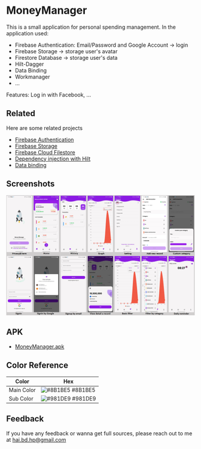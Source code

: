 # MoneyManager

This is a small application for personal spending management.
In the application used:
- Firebase Authentication: Email/Password and Google Account -> login
- Firebase Storage -> storage user's avatar
- Firestore Database -> storage user's data
- Hilt-Dagger
- Data Binding
- Workmanager
- ...

Features: Log in with Facebook, ...

## Related

Here are some related projects

- [Firebase Authentication](https://firebase.google.com/docs/auth)
- [Firebase Storage](https://firebase.google.com/docs/storage)
- [Firebase Cloud Filestore](https://firebase.google.com/docs/firestore)
- [Dependency injection with Hilt](https://developer.android.com/training/dependency-injection/hilt-android)
- [Data binding](https://developer.android.com/topic/libraries/data-binding)

## Screenshots

![App Screenshot](/docs/Capture.PNG)

## APK

* [MoneyManager.apk](https://github.com/HaiBuiDinh/MoneyManager/tree/master/docs/MoneyManagerFirebase.apk)

## Color Reference

| Color             | Hex                                                                |
| ----------------- | ------------------------------------------------------------------ |
| Main Color | ![#8B1BE5](https://via.placeholder.com/10/8B1BE5?text=+) #8B1BE5 |
| Sub Color | ![#981DE9](https://via.placeholder.com/10/981DE9?text=+) #981DE9 |

## Feedback

If you have any feedback or wanna get full sources, please reach out to me at hai.bd.hp@gmail.com

